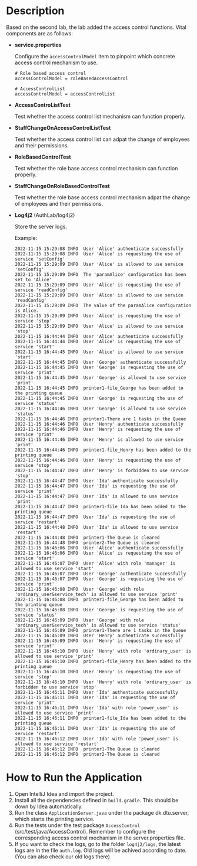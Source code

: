 # Description
Based on the second lab, the lab added the access control functions. Vital components are as follows:
- **service.properties**

  Configure the `accessControlModel` item to pinpoint which concrete access control mechanism to use.

  ```properties
  # Role based access control
  accessControlModel = roleBasedAccessControl
  
  # AccessControlList
  accessControlModel = accessControlList
  ```

- **AccessControListTest**

  Test whether the access control list mechanism can function properly.

- **StaffChangeOnAccessControlListTest**

  Test whether the access control list can adpat the change of employees and their permissions.

- **RoleBasedControlTest**

  Test whether the role base access control mechanism can function properly.

- **StaffChangeOnRoleBasedControlTest**

  Test whether the role base access control mechanism adpat the change of employees and their permissions.

- **Log4j2** (AuthLab/log4j2)

  Store the server logs.

  Example:

  ```
  2022-11-15 15:29:08 INFO  User 'Alice' authenticate successfully
  2022-11-15 15:29:08 INFO  User 'Alice' is requesting the use of service 'setConfig'
  2022-11-15 15:29:09 INFO  User 'Alice' is allowed to use service 'setConfig'
  2022-11-15 15:29:09 INFO  The 'paramAlice' configuration has been set to 'Alice'
  2022-11-15 15:29:09 INFO  User 'Alice' is requesting the use of service 'readConfig'
  2022-11-15 15:29:09 INFO  User 'Alice' is allowed to use service 'readConfig'
  2022-11-15 15:29:09 INFO  The value of the paramAlice configuration is Alice.
  2022-11-15 15:29:09 INFO  User 'Alice' is requesting the use of service 'stop'
  2022-11-15 15:29:09 INFO  User 'Alice' is allowed to use service 'stop'
  2022-11-15 16:44:44 INFO  User 'Alice' authenticate successfully
  2022-11-15 16:44:44 INFO  User 'Alice' is requesting the use of service 'start'
  2022-11-15 16:44:45 INFO  User 'Alice' is allowed to use service 'start'
  2022-11-15 16:44:45 INFO  User 'George' authenticate successfully
  2022-11-15 16:44:45 INFO  User 'George' is requesting the use of service 'print'
  2022-11-15 16:44:45 INFO  User 'George' is allowed to use service 'print'
  2022-11-15 16:44:45 INFO  printer1-file_George has been added to the printing queue
  2022-11-15 16:44:45 INFO  User 'George' is requesting the use of service 'status'
  2022-11-15 16:44:46 INFO  User 'George' is allowed to use service 'status'
  2022-11-15 16:44:46 INFO  printer1-There are 1 tasks in the Queue
  2022-11-15 16:44:46 INFO  User 'Henry' authenticate successfully
  2022-11-15 16:44:46 INFO  User 'Henry' is requesting the use of service 'print'
  2022-11-15 16:44:46 INFO  User 'Henry' is allowed to use service 'print'
  2022-11-15 16:44:46 INFO  printer1-file_Henry has been added to the printing queue
  2022-11-15 16:44:46 INFO  User 'Henry' is requesting the use of service 'stop'
  2022-11-15 16:44:47 INFO  User 'Henry' is forbidden to use service 'stop'
  2022-11-15 16:44:47 INFO  User 'Ida' authenticate successfully
  2022-11-15 16:44:47 INFO  User 'Ida' is requesting the use of service 'print'
  2022-11-15 16:44:47 INFO  User 'Ida' is allowed to use service 'print'
  2022-11-15 16:44:47 INFO  printer1-file_Ida has been added to the printing queue
  2022-11-15 16:44:47 INFO  User 'Ida' is requesting the use of service 'restart'
  2022-11-15 16:44:48 INFO  User 'Ida' is allowed to use service 'restart'
  2022-11-15 16:44:48 INFO  printer1-The Queue is cleared
  2022-11-15 16:44:48 INFO  printer2-The Queue is cleared
  2022-11-15 16:46:06 INFO  User 'Alice' authenticate successfully
  2022-11-15 16:46:06 INFO  User 'Alice' is requesting the use of service 'start'
  2022-11-15 16:46:07 INFO  User 'Alice' with role 'manager' is allowed to use service 'start'
  2022-11-15 16:46:07 INFO  User 'George' authenticate successfully
  2022-11-15 16:46:07 INFO  User 'George' is requesting the use of service 'print'
  2022-11-15 16:46:08 INFO  User 'George' with role 'ordinary_user&service_tech' is allowed to use service 'print'
  2022-11-15 16:46:08 INFO  printer1-file_George has been added to the printing queue
  2022-11-15 16:46:08 INFO  User 'George' is requesting the use of service 'status'
  2022-11-15 16:46:09 INFO  User 'George' with role 'ordinary_user&service_tech' is allowed to use service 'status'
  2022-11-15 16:46:09 INFO  printer1-There are 1 tasks in the Queue
  2022-11-15 16:46:09 INFO  User 'Henry' authenticate successfully
  2022-11-15 16:46:09 INFO  User 'Henry' is requesting the use of service 'print'
  2022-11-15 16:46:10 INFO  User 'Henry' with role 'ordinary_user' is allowed to use service 'print'
  2022-11-15 16:46:10 INFO  printer1-file_Henry has been added to the printing queue
  2022-11-15 16:46:10 INFO  User 'Henry' is requesting the use of service 'stop'
  2022-11-15 16:46:10 INFO  User 'Henry' with role 'ordinary_user' is forbidden to use service 'stop'
  2022-11-15 16:46:11 INFO  User 'Ida' authenticate successfully
  2022-11-15 16:46:11 INFO  User 'Ida' is requesting the use of service 'print'
  2022-11-15 16:46:11 INFO  User 'Ida' with role 'power_user' is allowed to use service 'print'
  2022-11-15 16:46:11 INFO  printer1-file_Ida has been added to the printing queue
  2022-11-15 16:46:11 INFO  User 'Ida' is requesting the use of service 'restart'
  2022-11-15 16:46:12 INFO  User 'Ida' with role 'power_user' is allowed to use service 'restart'
  2022-11-15 16:46:12 INFO  printer1-The Queue is cleared
  2022-11-15 16:46:12 INFO  printer2-The Queue is cleared
  ```

# How to Run the Application

1. Open IntelliJ Idea and import the project.
2. Install all the dependencies defined in `build.gradle`. This should be down by Idea automatically.
3. Run the class `ApplicationServer.java` under the package dk.dtu.server, which starts the printing service.
4. Run the tests under the test package `AccessControl` (src/test/java/AccessControl). Remember to configure the corresponding access control mechanism in the server.properties file.
5. If you want to check the logs, go to the folder `log4j2/logs`, the latest logs are in the file `auth.log`. Old logs will be achived according to date. (You can also check our old logs there)